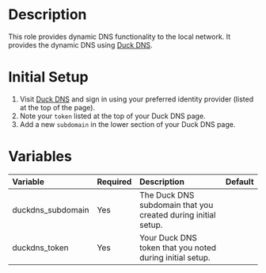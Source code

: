# Description

This role provides dynamic DNS functionality to the local network.  It provides the dynamic DNS using
[Duck DNS](www.duckdns.org).

# Initial Setup

 1. Visit [Duck DNS](www.duckdns.org) and sign in using your preferred identity provider (listed at the top of the
    page).
 2. Note your `token` listed at the top of your Duck DNS page.
 3. Add a new `subdomain` in the lower section of your Duck DNS page. 

# Variables

| Variable          | Required | Description                                                   | Default |
|:------------------|:---------|:--------------------------------------------------------------|:--------|
| duckdns_subdomain | Yes      | The Duck DNS subdomain that you created during initial setup. |         |
| duckdns_token     | Yes      | Your Duck DNS token that you noted during initial setup.      |         |
